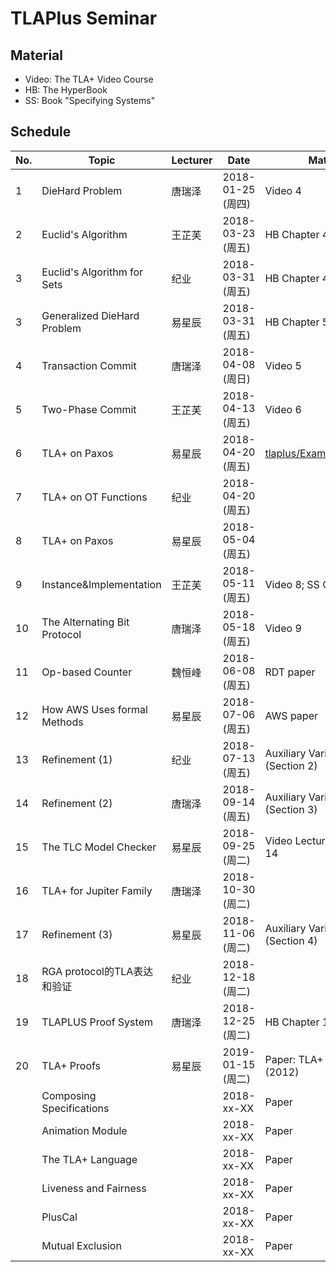 # TLAPlus Seminar

## Material

- Video: The TLA+ Video Course
- HB: The HyperBook
- SS: Book "Specifying Systems"

## Schedule

|	No.	|	Topic		|	Lecturer	|	Date	|	Material	|	Comment		|
| ------------- | --------------------- | --------------------- | ------------- | --------------------- | --------------------- |
| 1		| DieHard Problem 	|	唐瑞泽		| 2018-01-25 (周四)	|  Video 4		|		|
| 2		| Euclid's Algorithm	|	王芷芙		| 2018-03-23 (周五)	|  HB Chapter 4 (4.1-4.6)  | (4.7-4.9) 可选|
| 3		| Euclid's Algorithm for Sets |	纪业		| 2018-03-31 (周五) 	|  HB Chapter 4 (4.10)  | 		|
| 3		| Generalized DieHard Problem | 易星辰  	| 2018-03-31 (周五) 	|  HB Chapter 5 	| 		|
| 4 		| Transaction Commit	|	唐瑞泽		| 2018-04-08 (周日)  	|  Video 5		|		|
| 5 		| Two-Phase Commit	|	王芷芙  	| 2018-04-13 (周五)  	|  Video 6		|		|
| 6 		| TLA+ on Paxos 	|	易星辰  	| 2018-04-20 (周五)  	|  [tlaplus/Examples/Paxos.tla](https://github.com/tlaplus/Examples/tree/master/specifications/Paxos)			|		|
| 7 		| TLA+ on OT Functions  |	纪业  		| 2018-04-20 (周五)  	|  			| 本科毕业设计相关		|
| 8 		| TLA+ on Paxos		|	易星辰  	| 2018-05-04 (周五)  	|  			| 本科毕业设计相关		|
| 9 		| Instance&Implementation	|王芷芙  	| 2018-05-11 (周五)  	|  Video 8; SS Chapters 3, 4 |		|
| 10 		| The Alternating Bit Protocol  |唐瑞泽		| 2018-05-18 (周五)  	|  Video 9		|		|
| 11 		| Op-based Counter	|  	魏恒峰		| 2018-06-08 (周五)  	|  RDT paper		| RDT Project   |
| 12 		| How AWS Uses formal Methods	|易星辰		| 2018-07-06 (周五) | AWS paper	|  |
| 13 		| Refinement (1) 	|	纪业 		| 2018-07-13 (周五)   	| Auxiliary Variables in TLA+ (Section 2) |		|
| 14 		| Refinement (2) 	|	唐瑞泽		| 2018-09-14 (周五)   	| Auxiliary Variables in TLA+ (Section 3) |		|
| 15		| The TLC Model Checker |	易星辰		| 2018-09-25 (周二)  	| Video Lecture, SS Chapter 14		|		|
| 16		| TLA+ for Jupiter Family |	唐瑞泽		| 2018-10-30 (周二)  	| 			|		|
| 17		| Refinement (3)	|	易星辰		| 2018-11-06 (周二)  	| Auxiliary Variables in TLA+ (Section 4) |		|
| 18		| RGA protocol的TLA表达和验证 |	纪业 		| 2018-12-18 (周二)  	|  |		|
| 19		| TLAPLUS Proof System 	|	唐瑞泽		| 2018-12-25 (周二)	|  HB Chapter 10, 11		|		|
| 20		| TLA+ Proofs		|	易星辰		| 2019-01-15 (周二)	|  Paper: TLA+ Proofs (2012)	|		|
| | Composing Specifications |	| 2018-xx-XX   	|  Paper |		|
| | Animation Module    |	| 2018-xx-XX   	|  Paper |		|
| | The TLA+ Language	|	| 2018-xx-XX   	|  Paper |		|
| | Liveness and Fairness |	| 2018-xx-XX   	|  Paper |		|
| | PlusCal |	| 2018-xx-XX   	|  Paper |		|
| | Mutual Exclusion |	| 2018-xx-XX   	|  Paper |		|
